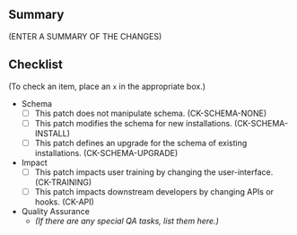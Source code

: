 ## Summary

(ENTER A SUMMARY OF THE CHANGES)

## Checklist

(To check an item, place an `x` in the appropriate box.)

 - Schema
   - [ ] This patch does not manipulate schema. (CK-SCHEMA-NONE)
   - [ ] This patch modifies the schema for new installations. (CK-SCHEMA-INSTALL)
   - [ ] This patch defines an upgrade for the schema of existing installations. (CK-SCHEMA-UPGRADE)
 - Impact
   - [ ] This patch impacts user training by changing the user-interface. (CK-TRAINING)
   - [ ] This patch impacts downstream developers by changing APIs or hooks. (CK-API)
 - Quality Assurance
   - *(If there are any special QA tasks, list them here.)*
